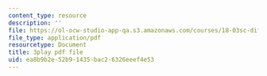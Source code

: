 ```yaml
---
content_type: resource
description: ''
file: https://ol-ocw-studio-app-qa.s3.amazonaws.com/courses/18-03sc-differential-equations-fall-2011/ea8b9b2e52b91435bac26326eeef4e53_tVzaX9u6YAE.pdf
file_type: application/pdf
resourcetype: Document
title: 3play pdf file
uid: ea8b9b2e-52b9-1435-bac2-6326eeef4e53
---
```

